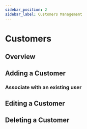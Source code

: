 ```yaml
---
sidebar_position: 2
sidebar_label: Customers Management
---
```


# Customers

## Overview

## Adding a Customer

### Associate with an existing user

## Editing a Customer

## Deleting a Customer